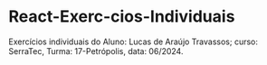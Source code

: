 # React-Exerc-cios-Individuais
Exercícios individuais do Aluno: Lucas de Araújo Travassos; curso: SerraTec, Turma: 17-Petrópolis, data: 06/2024.
